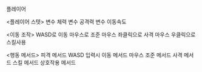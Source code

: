 플레이어

<플레이어 스텟>
변수 체력
변수 공격력
변수 이동속도

<이동 조작>
WASD로 이동
마우스로 조준
마우스 좌클릭으로 사격
마우스 우클릭으로 스킬사용

<행동 메서드>
피격 메서드
WASD 입력시 이동 메서드
마우스 조준 메서드
사격 메서드
스킬 메서드
상호작용 메서드